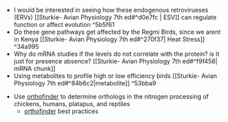 - I would be interested in seeing how these  endogenous retrovirueses (ERVs) [[Sturkie- Avian Physiology 7th ed#^d0e7fc | ESV]] can regulate function or affect evolution ^5b5f61
- Do these gene pathways get affected by the Regmi Birds, since we arent in Kenya [[Sturkie- Avian Physiology 7th ed#^270f37| Heat Stress]] ^34a995
- Why do mRNA studies if the levels do not correlate with the protein? is it just for presence absence? [[Sturkie- Avian Physiology 7th ed#^f9f458| mRNA chunk]]
- Using metabolites to profile high or low efficiency birds [[Sturkie- Avian Physiology 7th ed#^84b6c2|metabolite]] ^53bba9
* Use [orthofinder](https://davidemms.github.io/orthofinder_tutorials/running-an-example-orthofinder-analysis.html) to determine orthologs in the nitrogen processing of chickens, humans, platapus, and reptiles
	* [orthofinder](https://davidemms.github.io/orthofinder_tutorials/orthofinder-best-practices.html) best practices
